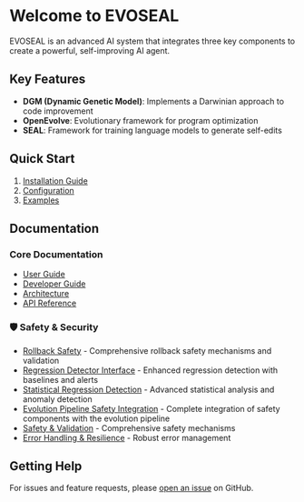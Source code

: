 # Welcome to EVOSEAL

EVOSEAL is an advanced AI system that integrates three key components to create a powerful, self-improving AI agent.

## Key Features

- **DGM (Dynamic Genetic Model)**: Implements a Darwinian approach to code improvement
- **OpenEvolve**: Evolutionary framework for program optimization
- **SEAL**: Framework for training language models to generate self-edits

## Quick Start

1. [Installation Guide](user/manual.md#installation)
2. [Configuration](CONFIGURATION.md)
3. [Examples](examples/quickstart.md)

## Documentation

### Core Documentation
- [User Guide](user/manual.md)
- [Developer Guide](guides/development.md)
- [Architecture](architecture/overview.md)
- [API Reference](api/index.md)

### 🛡️ Safety & Security
- [Rollback Safety](rollback_safety.md) - Comprehensive rollback safety mechanisms and validation
- [Regression Detector Interface](regression_detector_interface.md) - Enhanced regression detection with baselines and alerts
- [Statistical Regression Detection](statistical_regression_detection.md) - Advanced statistical analysis and anomaly detection
- [Evolution Pipeline Safety Integration](evolution_pipeline_safety_integration.md) - Complete integration of safety components with the evolution pipeline
- [Safety & Validation](safety_validation.md) - Comprehensive safety mechanisms
- [Error Handling & Resilience](error_handling_resilience.md) - Robust error management

## Getting Help

For issues and feature requests, please [open an issue](https://github.com/SHA888/EVOSEAL/issues) on GitHub.
